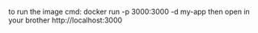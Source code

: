 

to run the image cmd: docker run -p 3000:3000 -d my-app
then open in your brother http://localhost:3000

